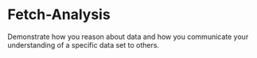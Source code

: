 # Fetch-Analysis
Demonstrate how you reason about data and how you communicate your understanding of a specific data set to others.
